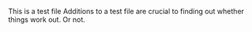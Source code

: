 This is a test file
Additions to a test file are crucial to finding out whether things work out. Or not.
